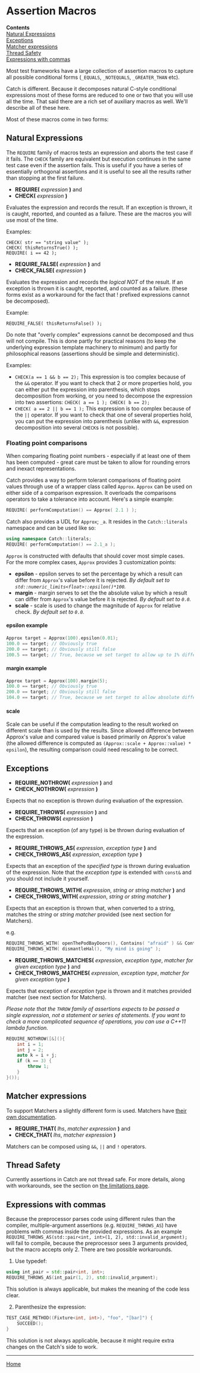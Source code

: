 <a id="top"></a>
# Assertion Macros

**Contents**<br>
[Natural Expressions](#natural-expressions)<br>
[Exceptions](#exceptions)<br>
[Matcher expressions](#matcher-expressions)<br>
[Thread Safety](#thread-safety)<br>
[Expressions with commas](#expressions-with-commas)<br>

Most test frameworks have a large collection of assertion macros to capture all possible conditional forms (```_EQUALS```, ```_NOTEQUALS```, ```_GREATER_THAN``` etc).

Catch is different. Because it decomposes natural C-style conditional expressions most of these forms are reduced to one or two that you will use all the time. That said there are a rich set of auxiliary macros as well. We'll describe all of these here.

Most of these macros come in two forms:

## Natural Expressions

The ```REQUIRE``` family of macros tests an expression and aborts the test case if it fails.
The ```CHECK``` family are equivalent but execution continues in the same test case even if the assertion fails. This is useful if you have a series of essentially orthogonal assertions and it is useful to see all the results rather than stopping at the first failure.

* **REQUIRE(** _expression_ **)** and  
* **CHECK(** _expression_ **)**

Evaluates the expression and records the result. If an exception is thrown, it is caught, reported, and counted as a failure. These are the macros you will use most of the time.

Examples:
```
CHECK( str == "string value" );
CHECK( thisReturnsTrue() );
REQUIRE( i == 42 );
```

* **REQUIRE_FALSE(** _expression_ **)** and  
* **CHECK_FALSE(** _expression_ **)**

Evaluates the expression and records the _logical NOT_ of the result. If an exception is thrown it is caught, reported, and counted as a failure.
(these forms exist as a workaround for the fact that ! prefixed expressions cannot be decomposed).

Example:
```
REQUIRE_FALSE( thisReturnsFalse() );
```

Do note that "overly complex" expressions cannot be decomposed and thus will not compile. This is done partly for practical reasons (to keep the underlying expression template machinery to minimum) and partly for philosophical reasons (assertions should be simple and deterministic).

Examples:
* `CHECK(a == 1 && b == 2);`
This expression is too complex because of the `&&` operator. If you want to check that 2 or more properties hold, you can either put the expression into parenthesis, which stops decomposition from working, or you need to decompose the expression into two assertions: `CHECK( a == 1 ); CHECK( b == 2);`
* `CHECK( a == 2 || b == 1 );`
This expression is too complex because of the `||` operator. If you want to check that one of several properties hold, you can put the expression into parenthesis (unlike with `&&`, expression decomposition into several `CHECK`s is not possible).


### Floating point comparisons

When comparing floating point numbers - especially if at least one of them has been computed - great care must be taken to allow for rounding errors and inexact representations.

Catch provides a way to perform tolerant comparisons of floating point values through use of a wrapper class called `Approx`. `Approx` can be used on either side of a comparison expression. It overloads the comparisons operators to take a tolerance into account. Here's a simple example:

```cpp
REQUIRE( performComputation() == Approx( 2.1 ) );
```

Catch also provides a UDL for `Approx`; `_a`. It resides in
the `Catch::literals` namespace and can be used like so:
```cpp
using namespace Catch::literals;
REQUIRE( performComputation() == 2.1_a );
```

`Approx` is constructed with defaults that should cover most simple cases.
For the more complex cases, `Approx` provides 3 customization points:

* __epsilon__ - epsilon serves to set the percentage by which a result
can differ from `Approx`'s value before it is rejected.
_By default set to `std::numeric_limits<float>::epsilon()*100`._
* __margin__ - margin serves to set the the absolute value by which
a result can differ from `Approx`'s value before it is rejected.
_By default set to `0.0`._
* __scale__ - scale is used to change the magnitude of `Approx` for relative check.
_By default set to `0.0`._

#### epsilon example
```cpp
Approx target = Approx(100).epsilon(0.01);
100.0 == target; // Obviously true
200.0 == target; // Obviously still false
100.5 == target; // True, because we set target to allow up to 1% difference
```

#### margin example
```cpp
Approx target = Approx(100).margin(5);
100.0 == target; // Obviously true
200.0 == target; // Obviously still false
104.0 == target; // True, because we set target to allow absolute difference of at most 5
```

#### scale
Scale can be useful if the computation leading to the result worked
on different scale than is used by the results. Since allowed difference
between Approx's value and compared value is based primarily on Approx's value
(the allowed difference is computed as
`(Approx::scale + Approx::value) * epsilon`), the resulting comparison could
need rescaling to be correct.


## Exceptions

* **REQUIRE_NOTHROW(** _expression_ **)** and  
* **CHECK_NOTHROW(** _expression_ **)**

Expects that no exception is thrown during evaluation of the expression.

* **REQUIRE_THROWS(** _expression_ **)** and  
* **CHECK_THROWS(** _expression_ **)**

Expects that an exception (of any type) is be thrown during evaluation of the expression.

* **REQUIRE_THROWS_AS(** _expression_, _exception type_ **)** and  
* **CHECK_THROWS_AS(** _expression_, _exception type_ **)**

Expects that an exception of the _specified type_ is thrown during evaluation of the expression. Note that the _exception type_ is extended with `const&` and you should not include it yourself.

* **REQUIRE_THROWS_WITH(** _expression_, _string or string matcher_ **)** and  
* **CHECK_THROWS_WITH(** _expression_, _string or string matcher_ **)**

Expects that an exception is thrown that, when converted to a string, matches the _string_ or _string matcher_ provided (see next section for Matchers).

e.g.
```cpp
REQUIRE_THROWS_WITH( openThePodBayDoors(), Contains( "afraid" ) && Contains( "can't do that" ) );
REQUIRE_THROWS_WITH( dismantleHal(), "My mind is going" );
```

* **REQUIRE_THROWS_MATCHES(** _expression_, _exception type_, _matcher for given exception type_ **)** and
* **CHECK_THROWS_MATCHES(** _expression_, _exception type_, _matcher for given exception type_ **)**

Expects that exception of _exception type_ is thrown and it matches provided matcher (see next section for Matchers).


_Please note that the `THROW` family of assertions expects to be passed a single expression, not a statement or series of statements. If you want to check a more complicated sequence of operations, you can use a C++11 lambda function._

```cpp
REQUIRE_NOTHROW([&](){
    int i = 1;
    int j = 2;
    auto k = i + j;
    if (k == 3) {
        throw 1;
    }
}());
```



## Matcher expressions

To support Matchers a slightly different form is used. Matchers have [their own documentation](matchers.md#top).

* **REQUIRE_THAT(** _lhs_, _matcher expression_ **)** and  
* **CHECK_THAT(** _lhs_, _matcher expression_ **)**  

Matchers can be composed using `&&`, `||` and `!` operators.

## Thread Safety

Currently assertions in Catch are not thread safe.
For more details, along with workarounds, see the section on [the limitations page](limitations.md#thread-safe-assertions).

## Expressions with commas

Because the preprocessor parses code using different rules than the
compiler, multiple-argument assertions (e.g. `REQUIRE_THROWS_AS`) have
problems with commas inside the provided expressions. As an example
`REQUIRE_THROWS_AS(std::pair<int, int>(1, 2), std::invalid_argument);`
will fail to compile, because the preprocessor sees 3 arguments provided,
but the macro accepts only 2. There are two possible workarounds.

1) Use typedef:
```cpp
using int_pair = std::pair<int, int>;
REQUIRE_THROWS_AS(int_pair(1, 2), std::invalid_argument);
```

This solution is always applicable, but makes the meaning of the code
less clear.

2) Parenthesize the expression:
```cpp
TEST_CASE_METHOD((Fixture<int, int>), "foo", "[bar]") {
    SUCCEED();
}
```

This solution is not always applicable, because it might require extra
changes on the Catch's side to work.

---

[Home](Readme.md#top)
